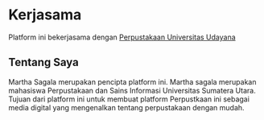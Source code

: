 <html></html>
<Perpustakaan pribadi Martha Sagala>
<head></head>
<h1>Kerjasama</h1>Platform ini bekerjasama dengan <a><a href="https://e-perpus.unud.ac.id/">Perpustakaan Universitas Udayana</a>
<h2>Tentang Saya</h2>Martha Sagala merupakan pencipta platform ini. Martha sagala merupakan mahasiswa Perpustakaan dan Sains Informasi Universitas Sumatera Utara. Tujuan dari platform ini untuk membuat platform Perpustkaan ini sebagai media digital yang mengenalkan tentang perpustakaan dengan mudah. 
